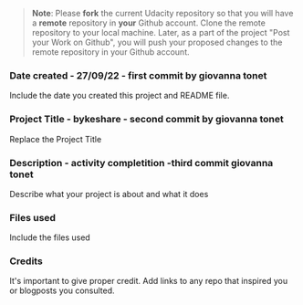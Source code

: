 >**Note**: Please **fork** the current Udacity repository so that you will have a **remote** repository in **your** Github account. Clone the remote repository to your local machine. Later, as a part of the project "Post your Work on Github", you will push your proposed changes to the remote repository in your Github account.

### Date created - 27/09/22 - first commit by giovanna tonet
Include the date you created this project and README file.

### Project Title - bykeshare - second commit by giovanna tonet
Replace the Project Title

### Description - activity completition -third commit giovanna tonet
Describe what your project is about and what it does

### Files used
Include the files used

### Credits
It's important to give proper credit. Add links to any repo that inspired you or blogposts you consulted.


